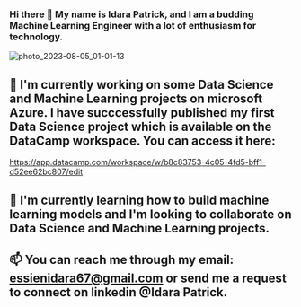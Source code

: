 ### Hi there 👋 My name is Idara Patrick, and I am a budding Machine Learning Engineer with a lot of enthusiasm for technology.
![photo_2023-08-05_01-01-13](https://github.com/idarapatrick/idarapatrick/assets/63080981/ca8be2ff-f7b4-4645-bfed-56d34dc78039)

<!--
**idarapatrick/idarapatrick** is a ✨ _special_ ✨ repository because its `README.md` (this file) appears on your GitHub profile.

Here are some ideas to get you started:

- 🔭 I’m currently working on ... Some Data science and machine learning projects on microsoft azure.
- 🌱 I’m currently learning ... How to build machine learning models
- 👯 I’m looking to collaborate on ... Data Science and Machine Learning projects
- 🤔 I’m looking for help with ... Resources to help me learn about Generative AI
- 💬 Ask me about ...
- 📫 How to reach me: ... through my email: essienidara67@gmail.com
- 😄 Pronouns: ... She/Her
- ⚡ Fun fact: ... Practice and determination makes tech easier.
-->
## 🔭 I'm currently working on some Data Science and Machine Learning projects on microsoft Azure. I have succcessfully published my first Data Science project which is available on the DataCamp workspace. You can access it here:
https://app.datacamp.com/workspace/w/b8c83753-4c05-4fd5-bff1-d52ee62bc807/edit

## 🌱 I'm currently learning how to build machine learning models and I'm looking to collaborate on Data Science and Machine Learning projects.

## 📫 You can reach me through my email: essienidara67@gmail.com or send me a request to connect on linkedin @Idara Patrick.
